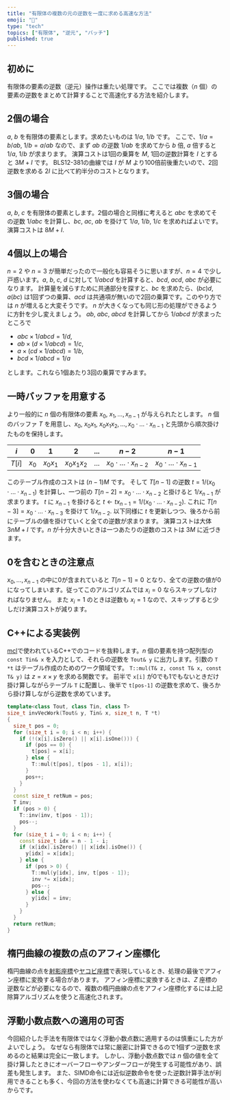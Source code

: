 ```yaml
---
title: "有限体の複数の元の逆数を一度に求める高速な方法"
emoji: "🧮"
type: "tech"
topics: ["有限体", "逆元", "バッチ"]
published: true
---
```

## 初めに

有限体の要素の逆数（逆元）操作は重たい処理です。
ここでは複数（$n$ 個）の要素の逆数をまとめて計算することで高速化する方法を紹介します。

## 2個の場合
$a$, $b$ を有限体の要素とします。求めたいものは $1/a$, $1/b$ です。
ここで、$1/a=b/ab$, $1/b=a/ab$ なので、まず $ab$ の逆数 $1/ab$ を求めてから $b$ 倍, $a$ 倍すると $1/a$, $1/b$ が求まります。
演算コストは1回の乗算を $M$, 1回の逆数計算を $I$ とすると $3M+I$ です。
BLS12-381の曲線では $I$ が $M$ より100倍前後重たいので、2回逆数を求める $2I$ に比べて約半分のコストとなります。

## 3個の場合
$a$, $b$, $c$ を有限体の要素とします。2個の場合と同様に考えると $abc$ を求めてその逆数 $1/abc$ を計算し、$bc$, $ac$, $ab$ を掛けて $1/a$, $1/b$, $1/c$ を求めればよいです。演算コストは $8M+I$.

## 4個以上の場合
$n=2$ や $n=3$ が簡単だったので一般化も容易そうに思いますが、$n=4$ で少し戸惑います。$a$, $b$, $c$, $d$ に対して $1/abcd$ を計算すると、$bcd$, $acd$, $abc$ が必要になります。
計算量を減らすために共通部分を探すと、$bc$ を求めたら、$(bc)d$, $a(bc)$ は1回ずつの乗算、$acd$ は共通項が無いので2回の乗算です。このやり方では $n$ が増えると大変そうです。
$n$ が大きくなっても同じ形の処理ができるように方針を少し変えましょう。
$ab$, $abc$, $abcd$ を計算してから $1/abcd$ が求まったところで
- $abc \times 1/abcd=1/d$,
- $ab \times (d \times 1/abcd)=1/c$,
- $a \times (cd \times 1/abcd)=1/b$,
- $bcd \times 1/abcd = 1/a$

とします。これなら1個あたり3回の乗算ですみます。

## 一時バッファを用意する
より一般的に $n$ 個の有限体の要素 $x_0$, $x_1, \dots, x_{n-1}$ が与えられたとします。
$n$ 個のバッファ $T$ を用意し、$x_0$, $x_0 x_1$, $x_0 x_1 x_2, \dots, x_0 \cdot \dots \cdot x_{n-1}$ と先頭から順次掛けたものを保持します。

$i$|0|1|2|...|$n-2$|$n-1$
-|-|-|-|-|-|-
$T[i]$|$x_0$|$x_0 x_1$|$x_0 x_1 x_2$|...|$x_0 \cdot \dots \cdot x_{n-2}$|$x_0 \cdot \dots \cdot x_{n-1}$

このテーブル作成のコストは $(n-1)M$ です。
そして $T[n-1]$ の逆数 $t=1/(x_0 \cdot \dots \cdot x_{n-1})$ を計算し、一つ前の $T[n-2]=x_0 \cdot \dots \cdot x_{n-2}$ と掛けると $1/x_{n-1}$ が求まります。
$t$ に $x_{n-1}$ を掛けると $t ← t x_{n-1} = 1/(x_0 \cdot \dots \cdot x_{n-2})$. これに $T[n-3]=x_0 \cdot \dots \cdot x_{n-3}$ を掛けて $1/x_{n-2}$.
以下同様に $t$ を更新しつつ、後ろから前にテーブルの値を掛けていくと全ての逆数が求まります。
演算コストは大体 $3nM + I$ です。$n$ が十分大きいときは一つあたりの逆数のコストは $3M$ に近づきます。

## 0を含むときの注意点
$x_0, \dots, x_{n-1}$ の中に0が含まれていると $T[n-1]=0$ となり、全ての逆数の値が0になってしまいます。従ってこのアルゴリズムでは $x_i=0$ ならスキップしなければなりません。
また $x_i=1$ のときは逆数も $x_i=1$ なので、スキップすると少しだけ演算コストが減ります。

## C++による実装例
[mcl](https://github.com/herumi/mcl)で使われているC++でのコードを抜粋します。$n$ 個の要素を持つ配列型の `const Tin& x` を入力として、それらの逆数を `Tout& y` に出力します。引数の `T *t` はテーブル作成のためのワーク領域です。
`T::mul(T& z, const T& x, const T& y)` は $z=x \times y$ を求める関数です。
前半で `x[i]` が0でも1でもないときだけ掛け算しながらテーブル `T` に配置し、後半で `t[pos-1]` の逆数を求めて、後ろから掛け算しながら逆数を求めています。

```cpp
template<class Tout, class Tin, class T>
size_t invVecWork(Tout& y, Tin& x, size_t n, T *t)
{
  size_t pos = 0;
  for (size_t i = 0; i < n; i++) {
    if (!(x[i].isZero() || x[i].isOne())) {
      if (pos == 0) {
        t[pos] = x[i];
      } else {
        T::mul(t[pos], t[pos - 1], x[i]);
      }
      pos++;
    }
  }
  const size_t retNum = pos;
  T inv;
  if (pos > 0) {
    T::inv(inv, t[pos - 1]);
    pos--;
  }
  for (size_t i = 0; i < n; i++) {
    const size_t idx = n - 1 - i;
    if (x[idx].isZero() || x[idx].isOne()) {
      y[idx] = x[idx];
    } else {
      if (pos > 0) {
        T::mul(y[idx], inv, t[pos - 1]);
        inv *= x[idx];
        pos--;
      } else {
        y[idx] = inv;
      }
    }
  }
  return retNum;
}
```

## 楕円曲線の複数の点のアフィン座標化
楕円曲線の点を[射影座標](https://zenn.dev/herumi/articles/projective-coordinate)や[ヤコビ座標](https://zenn.dev/herumi/articles/ecc-jacobi-coordinate)で表現しているとき、処理の最後でアフィン座標に変換する場合があります。
アフィン座標に変換するときは、$Z$ 座標の逆数などが必要になるので、複数の楕円曲線の点をアフィン座標化するには上記除算アルゴリズムを使うと高速化されます。

## 浮動小数点数への適用の可否
今回紹介した手法を有限体ではなく浮動小数点数に適用するのは慎重にした方がよいでしょう。
なぜなら有限体では常に厳密に計算できるので1個ずつ逆数を求めるのと結果は完全に一致します。
しかし、浮動小数点数では $n$ 個の値を全て掛け算したときにオーバーフローやアンダーフローが発生する可能性があり、誤差も発生します。
また、SIMD命令には近似逆数命令を使った逆数計算手法が利用できることも多く、今回の方法を使わなくても高速に計算できる可能性が高いからです。
